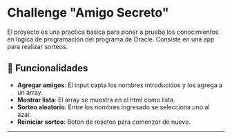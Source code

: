 # Challenge "Amigo Secreto" 

El proyecto es una practica basica para poner a prueba los conocimientos en logica de programación del programa de Oracle. Consiste en una app para realizar sorteos.

## 🚀 Funcionalidades

- **Agregar amigos**: El input capta los nombres introducidos y los agrega a un array.
- **Mostrar lista**: El array se muestra en el html como lista.
- **Sorteo aleatorio**: Entre los nombres ingresado se selecciona uno al azar.
- **Reiniciar sorteo**: Boton de reseteo para comenzar de nuevo.

---


